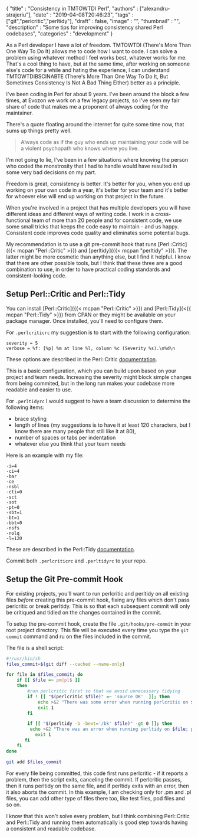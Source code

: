 
{
  "title"       : "Consistency in TMTOWTDI Perl",
  "authors"     : ["alexandru-strajeriu"],
  "date"        : "2019-04-08T20:46:23",
  "tags"        : ["git","perlcritic","perltidy"],
  "draft"       : false,
  "image"       : "",
  "thumbnail"   : "",
  "description" : "Some tips for improving consistency shared Perl codebases",
  "categories"  : "development"
}

As a Perl developer I have a lot of freedom. TMTOWTDI (There's More Than One Way To Do It) allows me to code how I want to code. I can solve a problem using whatever method I feel works best, whatever works for me. That's a cool thing to have, but at the same time, after working on someone else's code for a while and hating the experience, I can understand TMTOWTDIBSCINABTE (There's More Than One Way To Do It, But Sometimes Consistency Is Not A Bad Thing Either) better as a principle.

I've been coding in Perl for about 9 years. I've been around the block a few times, at Evozon we work on a few legacy projects, so I've seen my fair share of code that makes me a proponent of always coding for the maintainer.

There's a quote floating around the internet for quite some time now, that sums up things pretty well.

> Always code as if the guy who ends up maintaining your code will be a violent psychopath who knows where you live.

I'm not going to lie, I've been in a few situations where knowing the person who coded the monstrosity that I had to handle would have resulted in some very bad decisions on my part.

Freedom is great, consistency is better. It's better for you, when you end up working on your own code in a year, it's better for your team and it's better for whoever else will end up working on that project in the future.

When you're involved in a project that has multiple developers you will have different ideas and different ways of writing code. I work in a cross-functional team of more than 20 people and for consistent code, we use some small tricks that keeps the code easy to maintain - and us happy. Consistent code improves code quality and eliminates some potential bugs.

My recommendation is to use a git pre-commit hook that runs [Perl::Critic]({{< mcpan "Perl::Critic" >}}) and [perltidy]({{< mcpan "perltidy" >}}). The latter might be more cosmetic than anything else, but I find it helpful. I know that there are other possible tools, but I think that these three are a good combination to use, in order to have practical coding standards and consistent-looking code.

Setup Perl::Critic and Perl::Tidy
------------------
You can install [Perl::Critic]({{< mcpan "Perl::Critic" >}}) and [Perl::Tidy](<{{ mcpan "Perl::Tidy" >}}) from CPAN or they might be available on your package manager. Once installed, you'll need to configure them.

For `.perlcriticrc` my suggestion is to start with the following configuration:
```
severity = 5
verbose = %f: [%p] %m at line %l, column %c (Severity %s).\n%d\n
```
These options are described in the Perl::Critic [documentation](https://metacpan.org/pod/Perl::Critic#CONFIGURATION).

This is a basic configuration, which you can build upon based on your project and team needs. Increasing the severity might block simple changes from being commited, but in the long run makes your codebase more readable and easier to use.

For `.perltidyrc` I would suggest to have a team discussion to determine the following items:

* brace styling
* length of lines (my suggestions is to have it at least 120 characters, but I know there are many people that still like it at 80),
* number of spaces or tabs per indentation
* whatever else you think that your team needs

Here is an example with my file:

```
-i=4
-ci=4
-bar
-ce
-nsbl
-cti=0
-sct
-sot
-pt=0
-sbt=1
-bt=1
-bbt=0
-nsfs
-nolq
-l=120
```

These are described in the Perl::Tidy [documentation](https://metacpan.org/pod/distribution/Perl-Tidy/bin/perltidy#FORMATTING-OPTIONS).

Commit both `.perlcriticrc` and `.perltidyrc` to your repo.

Setup the Git Pre-commit Hook
------------------
For existing projects, you'll want to run perlcritic and perltidy on all existing files *before* creating this pre-commit hook, fixing any files which don't pass perlcritic or break perltidy. This is so that each subsequent commit will only be critiqued and tidied on the changes contained in the commit.

To setup the pre-commit hook, create the file `.git/hooks/pre-commit` in your root project directory. This file will be executed every time you type the `git commit` command and ru on the files included in the commit.

The file is a shell script:

```bash
#!/usr/bin/sh
files_commit=$(git diff --cached --name-only)

for file in $files_commit; do
    if [[ $file =~ pm|pl$ ]]
    then
        #run perlcritic first so that we avoid unnecessary tidying
        if ! [[ "$(perlcritic $file)" =~ 'source OK'  ]]; then
            echo >&2 "There was some error when running perlcritic on $file: $(perlcritic $file)"
            exit 1
        fi

        if [[ "$(perltidy -b -bext='/bk' $file)" -gt 0 ]]; then
         echo >&2 "There was an error when running perltidy on $file; please see the error file for more info"
           exit 1
       fi
    fi
done

git add $files_commit
```

For every file being committed, this code first runs perlcritic - if it reports a problem, then the script exits, canceling the commit. If perlcritic passes, then it runs perltidy on the same file, and if perltidy exits with an error, then it also aborts the commit. In this example, I am checking only for .pm and .pl files, you can add other type of files there too, like test files, pod files and so on.

I know that this won't solve every problem, but I think combining Perl::Critic and Perl::Tidy and running them automatically is good step towards having a consistent and readable codebase.
